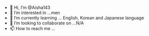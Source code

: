 - 👋 Hi, I’m @Aisha143
- 👀 I’m interested in ...men
- 🌱 I’m currently learning ... English, Korean and Japanese language
- 💞️ I’m looking to collaborate on ...N/A
- 📫 How to reach me ...

<!---
Aisha143/Aisha143 is a ✨ special ✨ repository because its `README.md` (this file) appears on your GitHub profile.
You can click the Preview link to take a look at your changes.
--->
